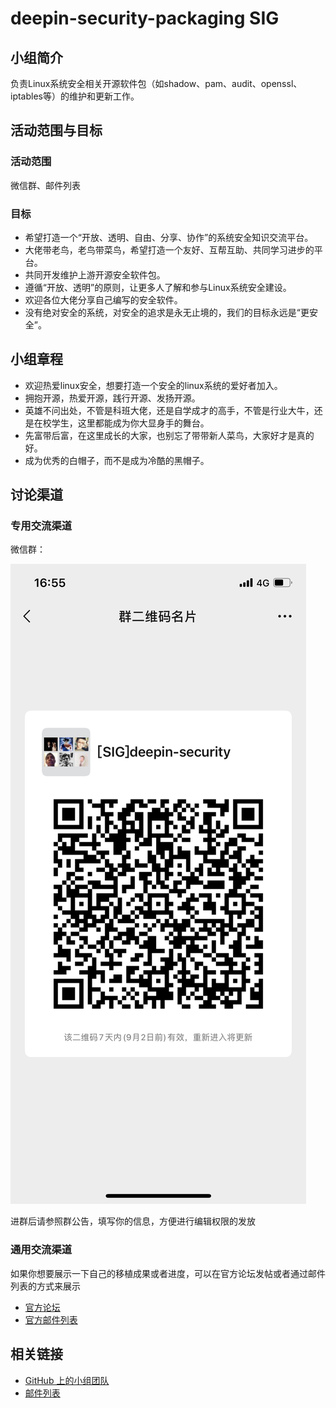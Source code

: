 # deepin-security-packaging SIG

## 小组简介

  负责Linux系统安全相关开源软件包（如shadow、pam、audit、openssl、iptables等）的维护和更新工作。

## 活动范围与目标
### 活动范围
  微信群、邮件列表
### 目标
  * 希望打造一个“开放、透明、自由、分享、协作”的系统安全知识交流平台。
  * 大佬带老鸟，老鸟带菜鸟，希望打造一个友好、互帮互助、共同学习进步的平台。
  * 共同开发维护上游开源安全软件包。
  * 遵循“开放、透明”的原则，让更多人了解和参与Linux系统安全建设。
  * 欢迎各位大佬分享自己编写的安全软件。
  * 没有绝对安全的系统，对安全的追求是永无止境的，我们的目标永远是“更安全”。

## 小组章程
  * 欢迎热爱linux安全，想要打造一个安全的linux系统的爱好者加入。
  * 拥抱开源，热爱开源，践行开源、发扬开源。
  * 英雄不问出处，不管是科班大佬，还是自学成才的高手，不管是行业大牛，还是在校学生，这里都能成为你大显身手的舞台。
  * 先富带后富，在这里成长的大家，也别忘了带带新人菜鸟，大家好才是真的好。
  * 成为优秀的白帽子，而不是成为冷酷的黑帽子。

## 讨论渠道
### 专用交流渠道

微信群： 

![a4eed1d4-8c72-4a0f-b61e-b6a0c9f7a0e8](a4eed1d4-8c72-4a0f-b61e-b6a0c9f7a0e8.png)

进群后请参照群公告，填写你的信息，方便进行编辑权限的发放

### 通用交流渠道

如果你想要展示一下自己的移植成果或者进度，可以在官方论坛发帖或者通过邮件列表的方式来展示

- [官方论坛](https://bbs.deepin.org)
- [官方邮件列表](https://www.freelists.org/archive/deepin-devel)

## 相关链接

- [GitHub 上的小组团队](https://github.com/orgs/deepin-community/teams/sig-deepin-security)
- [邮件列表](https://www.freelists.org/list/deepin-devel )